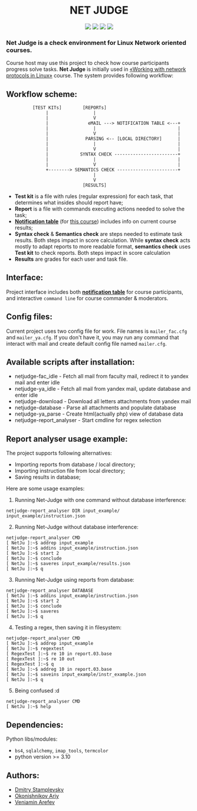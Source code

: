 # <center> **NET JUDGE** </center>
<p align="center">
    <img src="https://img.shields.io/github/languages/count/Veniamin-Arefev/NetJudge"> 
    <img src="https://img.shields.io/github/repo-size/Veniamin-Arefev/NetJudge"> 
    <img src="https://img.shields.io/github/last-commit/Veniamin-Arefev/NetJudge"> 
    <img src="https://img.shields.io/github/commit-activity/m/Veniamin-Arefev/NetJudge">

</p>

### **Net Judge** is a check environment for Linux Network oriented courses. 

Course host may use this project to check how course participants progress solve tasks. **Net Judge** is initially used in [«Working with network protocols in Linux»](http://uneex.ru/LecturesCMC/LinuxNetwork2022) course. The system provides following workflow:

## **Workflow scheme:**

              [TEST KITs]        [REPORTs]            
                   |                 |
                   |                 V
                   |               eMAIL ---> NOTIFICATION TABLE <---+
                   |                 |                               |
                   |                 V                               |
                   |              PARSING <-- [LOCAL DIRECTORY]      |
                   |                 |                               |
                   |                 V                               |
                   |            SYNTAX CHECK ------------------------+
                   |                 |                               |
                   |                 V                               |
                   +--------> SEMANTICS CHECK -----------------------+
                                     |
                                     V
                                 [RESULTS]

- **Test kit** is a file with rules (regular expression) for each task, that determines what insides should report have;
- **Report** is a file with commands executing actions needed to solve the task;
- [**Notification table**](https://uneex.veniamin.space/) (for [this course](http://uneex.ru/LecturesCMC/LinuxNetwork2022)) includes info on current course results;
- **Syntax check** & **Semantics check** are steps needed to estimate task results. Both steps impact in score calculation. While **syntax check** acts mostly to adapt reports to more readable format, **semantics check** uses **Test kit** to check reports. Both steps impact in score calculation
- **Results** are grades for each user and task file.

## **Interface:**

Project interface includes both [**notification table**](https://uneex.veniamin.space/) for course participants, and interactive `command line` for course commander & moderators.

## **Config files:**
Current project uses two config file for work. File names is `mailer_fac.cfg` and `mailer_ya.cfg`.
If you don't have it, you may run any command that interact with mail and create default config file named `mailer.cfg`.

## **Available scripts after installation:**
 * netjudge-fac_idle - Fetch all mail from faculty mail, redirect it to yandex mail and enter idle
 * netjudge-ya_idle - Fetch all mail from yandex mail, update database and enter idle
 * netjudge-download - Download all letters attachments from yandex mail
 * netjudge-database - Parse all attachments and populate database
 * netjudge-ya_parse - Create html(actually php) view of database data
 * netjudge-report_analyser - Start cmdline for regex selection

## **Report analyser usage example:**

The project supports following alternatives:
 * Importing reports from database / local directory;
 * Importing instruction file from local directory;
 * Saving results in database;

Here are some usage examples:
1. Running Net-Judge with one command without database interference:
```
netjudge-report_analyser DIR input_example/ input_example/instruction.json
```
2. Running Net-Judge without database interference:
```
netjudge-report_analyser CMD
[ NetJu ]:~$ addrep input_example
[ NetJu ]:~$ addins input_example/instruction.json
[ NetJu ]:~$ start 2
[ NetJu ]:~$ conclude
[ NetJu ]:~$ saveres input_example/results.json
[ NetJu ]:~$ q
```
3. Running Net-Judge using reports from database:
```
netjudge-report_analyser DATABASE
[ NetJu ]:~$ addins input_example/instruction.json
[ NetJu ]:~$ start 2
[ NetJu ]:~$ conclude
[ NetJu ]:~$ saveres
[ NetJu ]:~$ q
```
4. Testing a regex, then saving it in filesystem:
```
netjudge-report_analyser CMD
[ NetJu ]:~$ addrep input_example
[ NetJu ]:~$ regextest
[ RegexTest ]:~$ re 10 in report.03.base
[ RegexTest ]:~$ re 10 out
[ RegexTest ]:~$ q
[ NetJu ]:~$ addreg 10 in report.03.base
[ NetJu ]:~$ saveins input_example/instr_example.json
[ NetJu ]:~$ q
```
5. Being confused :d
```
netjudge-report_analyser CMD
[ NetJu ]:~$ help
```

## **Dependencies:**

Python libs/modules:
- `bs4`, `sqlalchemy`, `imap_tools`, `termcolor`
- python version >= 3.10

## **Authors:**

- [Dmitry Stamplevsky](https://github.com/stamplevskiyd)
- [Okonishnikov Ariy](https://github.com/Uberariy)
- [Veniamin Arefev](https://github.com/Veniamin-Arefev)
